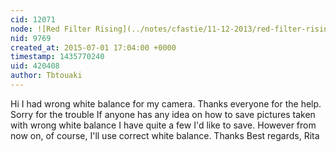 ```yaml
---
cid: 12071
node: ![Red Filter Rising](../notes/cfastie/11-12-2013/red-filter-rising)
nid: 9769
created_at: 2015-07-01 17:04:00 +0000
timestamp: 1435770240
uid: 420408
author: Tbtouaki
---
```


Hi
I had wrong white balance for my camera.
Thanks everyone for the help.
Sorry for the trouble
If anyone has any idea on how to save pictures taken with wrong white balance I have quite a few I'd like to save. 
However from now on, of course, I'll use correct white balance.
Thanks
Best regards,
Rita